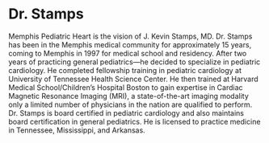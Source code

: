 # Dr. Stamps

Memphis Pediatric Heart is the vision of J. Kevin Stamps, MD. Dr. Stamps has been in the Memphis medical community for approximately 15 years, coming to Memphis in 1997 for medical school and residency. After two years of practicing general pediatrics—he decided to specialize in pediatric cardiology. He completed fellowship training in pediatric cardiology at University of Tennessee Health Science Center. He then trained at Harvard Medical School/Children’s Hospital Boston to gain expertise in Cardiac Magnetic Resonance Imaging (MRI), a state-of-the-art imaging modality only a limited number of physicians in the nation are qualified to perform. Dr. Stamps is board certified in pediatric cardiology and also maintains board certification in general pediatrics. He is licensed to practice medicine in Tennessee, Mississippi, and Arkansas.
